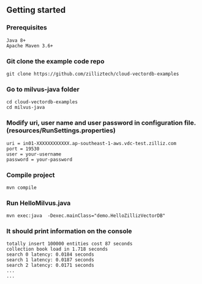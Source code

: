 ## Getting started

### Prerequisites

    Java 8+
    Apache Maven 3.6+

### Git clone the example code repo
    git clone https://github.com/zilliztech/cloud-vectordb-examples

### Go to milvus-java folder
    cd cloud-vectordb-examples
    cd milvus-java

### Modify uri, user name and user password in configuration file.(resources/RunSettings.properties)
    uri = in01-XXXXXXXXXXXX.ap-southeast-1-aws.vdc-test.zilliz.com
    port = 19530
    user = your-username
    password = your-password

### Compile project
    mvn compile

### Run HelloMilvus.java
    mvn exec:java  -Dexec.mainClass="demo.HelloZillizVectorDB"

### It should print information on the console
    totally insert 100000 entities cost 87 seconds
    collection book load in 1.718 seconds
    search 0 latency: 0.0184 seconds
    search 1 latency: 0.0187 seconds
    search 2 latency: 0.0171 seconds
    ...
    ...